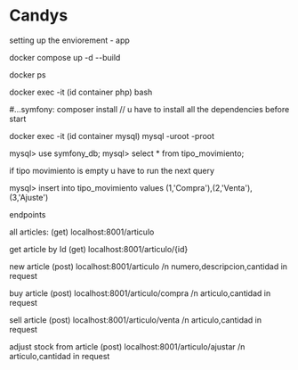 # Candys

setting up the enviorement - app

docker compose up -d --build

docker ps

docker exec -it (id container php) bash

#...symfony: composer install // u have to install all the dependencies before start

docker exec -it (id container mysql) mysql -uroot -proot

mysql> use symfony_db;
mysql> select * from tipo_movimiento;

if tipo movimiento is empty u have to run the next query

mysql> insert into tipo_movimiento values (1,'Compra'),(2,'Venta'),(3,'Ajuste')

endpoints

all articles:
(get) localhost:8001/articulo 

get article by Id
(get) localhost:8001/articulo/{id}

new article
(post) localhost:8001/articulo /n
numero,descripcion,cantidad in request

buy article
(post) localhost:8001/articulo/compra /n
articulo,cantidad in request

sell article
(post) localhost:8001/articulo/venta /n
articulo,cantidad in request

adjust stock from article
(post) localhost:8001/articulo/ajustar /n
articulo,cantidad in request
